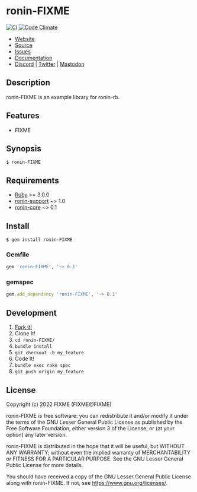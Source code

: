 # ronin-FIXME

[![CI](https://github.com/ronin-rb/ronin-FIXME/actions/workflows/ruby.yml/badge.svg)](https://github.com/ronin-rb/ronin-FIXME/actions/workflows/ruby.yml)
[![Code Climate](https://codeclimate.com/github/ronin-rb/ronin-FIXME.svg)](https://codeclimate.com/github/ronin-rb/ronin-FIXME)

* [Website](https://ronin-rb.dev/)
* [Source](https://github.com/ronin-rb/ronin-FIXME)
* [Issues](https://github.com/ronin-rb/ronin-FIXME/issues)
* [Documentation](https://ronin-rb.dev/docs/ronin-FIXME/frames)
* [Discord](https://discord.gg/6WAb3PsVX9) |
  [Twitter](https://twitter.com/ronin_rb) |
  [Mastodon](https://infosec.exchange/@ronin_rb)

## Description

ronin-FIXME is an example library for ronin-rb.

## Features

* FIXME

## Synopsis

```shell
$ ronin-FIXME
```

## Requirements

* [Ruby] >= 3.0.0
* [ronin-support] ~> 1.0
* [ronin-core] ~> 0.1

## Install

```shell
$ gem install ronin-FIXME
```

### Gemfile

```ruby
gem 'ronin-FIXME', '~> 0.1'
```

### gemspec

```ruby
gem.add_dependency 'ronin-FIXME', '~> 0.1'
```

## Development

1. [Fork It!](https://github.com/ronin-rb/ronin-FIXME/fork)
2. Clone It!
3. `cd ronin-FIXME/`
4. `bundle install`
5. `git checkout -b my_feature`
6. Code It!
7. `bundle exec rake spec`
8. `git push origin my_feature`

## License

Copyright (c) 2022 FIXME (FIXME@FIXME)

ronin-FIXME is free software: you can redistribute it and/or modify
it under the terms of the GNU Lesser General Public License as published
by the Free Software Foundation, either version 3 of the License, or
(at your option) any later version.

ronin-FIXME is distributed in the hope that it will be useful,
but WITHOUT ANY WARRANTY; without even the implied warranty of
MERCHANTABILITY or FITNESS FOR A PARTICULAR PURPOSE.  See the
GNU Lesser General Public License for more details.

You should have received a copy of the GNU Lesser General Public License
along with ronin-FIXME.  If not, see <https://www.gnu.org/licenses/>.

[Ruby]: https://www.ruby-lang.org
[ronin-support]: https://github.com/ronin-rb/ronin-support#readme
[ronin-core]: https://github.com/ronin-rb/ronin-core#readme
